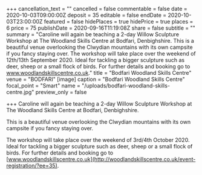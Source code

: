 +++
cancellation_text = ""
cancelled = false
commentable = false
date = 2020-10-03T09:00:00Z
deposit = 35
editable = false
endDate = 2020-10-03T23:00:00Z
featured = false
hidePlaces = true
hidePrice = true
places = 6
price = 75
publishDate = 2020-09-16T11:19:08Z
share = false
subtitle = ""
summary = "Caroline will again be teaching a 2-day Willow Sculpture Workshop at The Woodland Skills Centre at Bodfari, Denbighshire.  This is a beautiful venue overlooking the Clwydian mountains with its own campsite if you fancy staying over.  The workshop will take place over the weekend of 12th/13th September 2020. Ideal for tackling a bigger sculpture such as deer, sheep or a small flock of birds. For further details and booking go to www.woodlandskillscentre.co.uk."
title = "Bodfari Woodland Skills Centre"
venue = "BODFARI"
[image]
caption = "Bodfari Woodland Skills Centre"
focal_point = "Smart"
name = "/uploads/bodfari-woodland-skills-centre.jpg"
preview_only = false

+++
Caroline will again be teaching a 2-day Willow Sculpture Workshop at The Woodland Skills Centre at Bodfari, Denbighshire.

This is a beautiful venue overlooking the Clwydian mountains with its own campsite if you fancy staying over.

The workshop will take place over the weekend of 3rd/4th October 2020. Ideal for tackling a bigger sculpture such as deer, sheep or a small flock of birds. For further details and booking go to [www.woodlandskillscentre.co.uk](http://woodlandskillscentre.co.uk/event-registration/?ee=35).